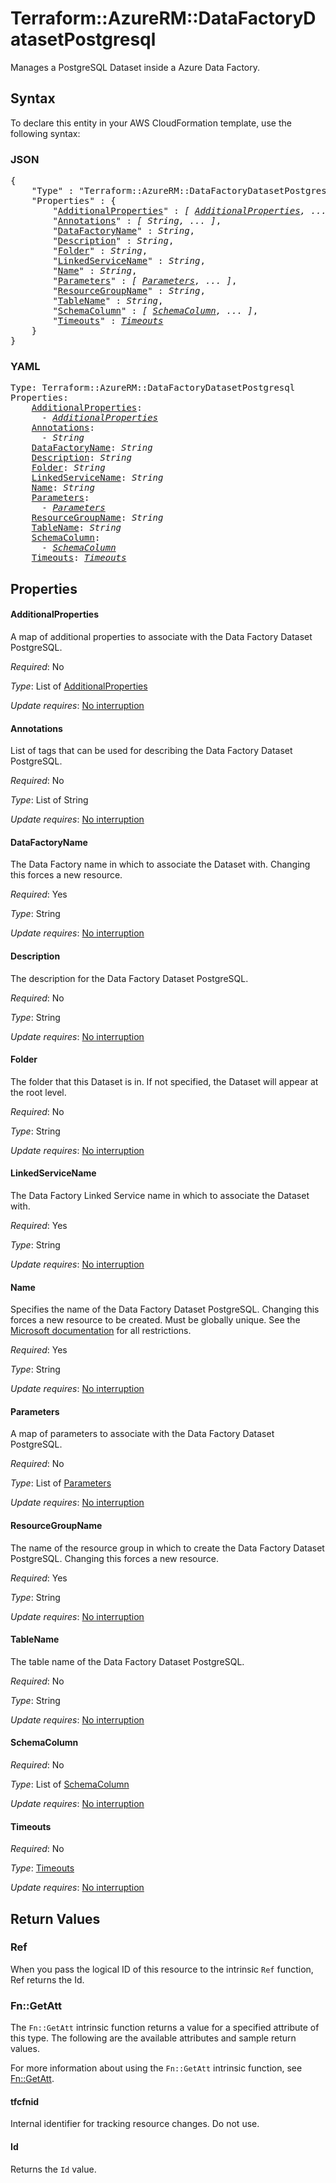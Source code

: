 # Terraform::AzureRM::DataFactoryDatasetPostgresql

Manages a PostgreSQL Dataset inside a Azure Data Factory.

## Syntax

To declare this entity in your AWS CloudFormation template, use the following syntax:

### JSON

<pre>
{
    "Type" : "Terraform::AzureRM::DataFactoryDatasetPostgresql",
    "Properties" : {
        "<a href="#additionalproperties" title="AdditionalProperties">AdditionalProperties</a>" : <i>[ <a href="additionalproperties.md">AdditionalProperties</a>, ... ]</i>,
        "<a href="#annotations" title="Annotations">Annotations</a>" : <i>[ String, ... ]</i>,
        "<a href="#datafactoryname" title="DataFactoryName">DataFactoryName</a>" : <i>String</i>,
        "<a href="#description" title="Description">Description</a>" : <i>String</i>,
        "<a href="#folder" title="Folder">Folder</a>" : <i>String</i>,
        "<a href="#linkedservicename" title="LinkedServiceName">LinkedServiceName</a>" : <i>String</i>,
        "<a href="#name" title="Name">Name</a>" : <i>String</i>,
        "<a href="#parameters" title="Parameters">Parameters</a>" : <i>[ <a href="parameters.md">Parameters</a>, ... ]</i>,
        "<a href="#resourcegroupname" title="ResourceGroupName">ResourceGroupName</a>" : <i>String</i>,
        "<a href="#tablename" title="TableName">TableName</a>" : <i>String</i>,
        "<a href="#schemacolumn" title="SchemaColumn">SchemaColumn</a>" : <i>[ <a href="schemacolumn.md">SchemaColumn</a>, ... ]</i>,
        "<a href="#timeouts" title="Timeouts">Timeouts</a>" : <i><a href="timeouts.md">Timeouts</a></i>
    }
}
</pre>

### YAML

<pre>
Type: Terraform::AzureRM::DataFactoryDatasetPostgresql
Properties:
    <a href="#additionalproperties" title="AdditionalProperties">AdditionalProperties</a>: <i>
      - <a href="additionalproperties.md">AdditionalProperties</a></i>
    <a href="#annotations" title="Annotations">Annotations</a>: <i>
      - String</i>
    <a href="#datafactoryname" title="DataFactoryName">DataFactoryName</a>: <i>String</i>
    <a href="#description" title="Description">Description</a>: <i>String</i>
    <a href="#folder" title="Folder">Folder</a>: <i>String</i>
    <a href="#linkedservicename" title="LinkedServiceName">LinkedServiceName</a>: <i>String</i>
    <a href="#name" title="Name">Name</a>: <i>String</i>
    <a href="#parameters" title="Parameters">Parameters</a>: <i>
      - <a href="parameters.md">Parameters</a></i>
    <a href="#resourcegroupname" title="ResourceGroupName">ResourceGroupName</a>: <i>String</i>
    <a href="#tablename" title="TableName">TableName</a>: <i>String</i>
    <a href="#schemacolumn" title="SchemaColumn">SchemaColumn</a>: <i>
      - <a href="schemacolumn.md">SchemaColumn</a></i>
    <a href="#timeouts" title="Timeouts">Timeouts</a>: <i><a href="timeouts.md">Timeouts</a></i>
</pre>

## Properties

#### AdditionalProperties

A map of additional properties to associate with the Data Factory Dataset PostgreSQL.

_Required_: No

_Type_: List of <a href="additionalproperties.md">AdditionalProperties</a>

_Update requires_: [No interruption](https://docs.aws.amazon.com/AWSCloudFormation/latest/UserGuide/using-cfn-updating-stacks-update-behaviors.html#update-no-interrupt)

#### Annotations

List of tags that can be used for describing the Data Factory Dataset PostgreSQL.

_Required_: No

_Type_: List of String

_Update requires_: [No interruption](https://docs.aws.amazon.com/AWSCloudFormation/latest/UserGuide/using-cfn-updating-stacks-update-behaviors.html#update-no-interrupt)

#### DataFactoryName

The Data Factory name in which to associate the Dataset with. Changing this forces a new resource.

_Required_: Yes

_Type_: String

_Update requires_: [No interruption](https://docs.aws.amazon.com/AWSCloudFormation/latest/UserGuide/using-cfn-updating-stacks-update-behaviors.html#update-no-interrupt)

#### Description

The description for the Data Factory Dataset PostgreSQL.

_Required_: No

_Type_: String

_Update requires_: [No interruption](https://docs.aws.amazon.com/AWSCloudFormation/latest/UserGuide/using-cfn-updating-stacks-update-behaviors.html#update-no-interrupt)

#### Folder

The folder that this Dataset is in. If not specified, the Dataset will appear at the root level.

_Required_: No

_Type_: String

_Update requires_: [No interruption](https://docs.aws.amazon.com/AWSCloudFormation/latest/UserGuide/using-cfn-updating-stacks-update-behaviors.html#update-no-interrupt)

#### LinkedServiceName

The Data Factory Linked Service name in which to associate the Dataset with.

_Required_: Yes

_Type_: String

_Update requires_: [No interruption](https://docs.aws.amazon.com/AWSCloudFormation/latest/UserGuide/using-cfn-updating-stacks-update-behaviors.html#update-no-interrupt)

#### Name

Specifies the name of the Data Factory Dataset PostgreSQL. Changing this forces a new resource to be created. Must be globally unique. See the [Microsoft documentation](https://docs.microsoft.com/en-us/azure/data-factory/naming-rules) for all restrictions.

_Required_: Yes

_Type_: String

_Update requires_: [No interruption](https://docs.aws.amazon.com/AWSCloudFormation/latest/UserGuide/using-cfn-updating-stacks-update-behaviors.html#update-no-interrupt)

#### Parameters

A map of parameters to associate with the Data Factory Dataset PostgreSQL.

_Required_: No

_Type_: List of <a href="parameters.md">Parameters</a>

_Update requires_: [No interruption](https://docs.aws.amazon.com/AWSCloudFormation/latest/UserGuide/using-cfn-updating-stacks-update-behaviors.html#update-no-interrupt)

#### ResourceGroupName

The name of the resource group in which to create the Data Factory Dataset PostgreSQL. Changing this forces a new resource.

_Required_: Yes

_Type_: String

_Update requires_: [No interruption](https://docs.aws.amazon.com/AWSCloudFormation/latest/UserGuide/using-cfn-updating-stacks-update-behaviors.html#update-no-interrupt)

#### TableName

The table name of the Data Factory Dataset PostgreSQL.

_Required_: No

_Type_: String

_Update requires_: [No interruption](https://docs.aws.amazon.com/AWSCloudFormation/latest/UserGuide/using-cfn-updating-stacks-update-behaviors.html#update-no-interrupt)

#### SchemaColumn

_Required_: No

_Type_: List of <a href="schemacolumn.md">SchemaColumn</a>

_Update requires_: [No interruption](https://docs.aws.amazon.com/AWSCloudFormation/latest/UserGuide/using-cfn-updating-stacks-update-behaviors.html#update-no-interrupt)

#### Timeouts

_Required_: No

_Type_: <a href="timeouts.md">Timeouts</a>

_Update requires_: [No interruption](https://docs.aws.amazon.com/AWSCloudFormation/latest/UserGuide/using-cfn-updating-stacks-update-behaviors.html#update-no-interrupt)

## Return Values

### Ref

When you pass the logical ID of this resource to the intrinsic `Ref` function, Ref returns the Id.

### Fn::GetAtt

The `Fn::GetAtt` intrinsic function returns a value for a specified attribute of this type. The following are the available attributes and sample return values.

For more information about using the `Fn::GetAtt` intrinsic function, see [Fn::GetAtt](https://docs.aws.amazon.com/AWSCloudFormation/latest/UserGuide/intrinsic-function-reference-getatt.html).

#### tfcfnid

Internal identifier for tracking resource changes. Do not use.

#### Id

Returns the <code>Id</code> value.

